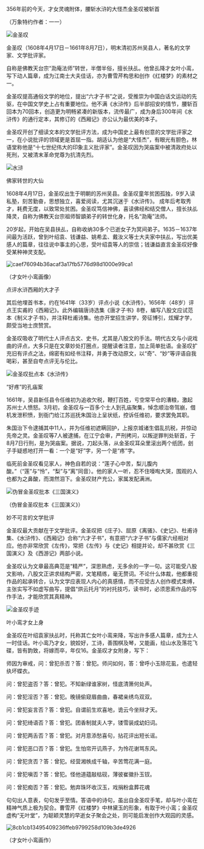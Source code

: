 356年前的今天，才女灵魂附体，腰斩水浒的大怪杰金圣叹被斩首 

（万象特约作者：一一）

![金圣叹](金圣叹.jpg)

金圣叹（1608年4月17日－1661年8月7日），明末清初苏州吴县人，著名的文学家、文学批评家。

自称是佛教天台宗“泐庵法师”转世，半僧半俗，擅长扶乩。他曾乩降才女叶小鸾，写下动人篇章，成为江南士大夫佳话，亦为曹雪芹构思和创作《红楼梦》的素材之一。

金圣叹提高通俗文学的地位，提出“六才子书”之说，受推崇为中国白话文运动的先驱，在中国文学史上占有重要地位。他不满《水浒传》后半部招安的情节，腰斩百回本为70回本，创造更为明畅紧凑的新版本，流传最广，成为身后300年间《水浒传》的通行定本，其修订的《西厢记》亦公认为最优美的本子。

金圣叹开创了细读文本的文学批评方法，成为中国史上最有创意的文学批评家之一，在小说批评的领域更是首屈一指。胡适认为他是“大怪杰”，有眼光有胆色，林语堂称他是“十七世纪伟大的印象主义批评家”。金圣叹因为哭庙案中被清政府处以死刑，又被清末革命党尊为抗清先烈。

![水浒](水浒.jpg)

佛家转世的大仙

1608年4月17日，金圣叹出生于明朝的苏州吴县。金圣叹童年贫困孤独，9岁入读私塾，刻苦勤奋，思想独立，喜爱阅读，尤其沉迷于《水浒传》。 成年后考取秀才，耗费无度，以致常处贫困。金圣叹笃信神佛，喜读佛经和结交僧人，擅长扶乩降灵，自称为佛教天台宗祖师智顗弟子的转世化身，托名“泐庵”法师。

20岁起，开始在吴县扶乩，自称收纳30多个已逝女子为冥间弟子。1635－1637年间最为活跃，曾到叶绍袁、钱谦益、姚希孟、戴汝义等士大夫家中扶乩，写出优美感人的篇章，往往说中事主的心思，受叶绍袁等人的崇信；钱谦益直言金圣叹好像受某种神灵支配。

![caef76094b36acaf3a17fb5776d98d1000e99ca1](caef76094b36acaf3a17fb5776d98d1000e99ca1.jpg)

（才女叶小鸾画像）

点评水浒西厢的大才子

其后他埋首书本，约在1641年（33岁）评点小说《水浒传》，1656年（48岁）评点王实甫的《西厢记》。此外编辑唐诗选集《唐才子书》8卷，编写八股文应试范本《制义才子书》，并注释杜甫诗集。他亦开堂招生讲学，旁征博引，炫耀才学，颇受当地士庶赞赏。

金圣叹吸收了明代士人评点古文、史书，尤其是八股文的手法。明代古文与小说戏曲的评点，大多只是在文章妙处打圈点，提醒读者注意，加上简单批语。金圣叹扩充旧有评点之法，绵密有如经书注释，并勇于改动原文，以“奇”、“妙”等评语自我喝彩，甚至自夸点评无与伦比。

![金圣叹批点本《水浒传》](金圣叹批点本《水浒传》.jpg)

“好疼”的孔庙案

1661年，吴县新任县令任维初为追收欠税，鞭打百姓，亏空常平仓的漕粮，激起苏州士人愤怒。3月初，金圣叹与一百多个士人到孔庙聚集，悼念顺治帝驾崩，借机发泄积愤，到衙门给江苏巡抚朱国治上呈状纸，控诉任维初，要求罢免其职。

朱国治下令逮捕其中11人，并为任维初遮瞒回护，上报京城诸生倡乱抗税，并惊动先帝之灵。金圣叹等7人被逮捕，在江宁会审，严刑拷问，以叛逆罪判处斩首，于8月7日行刑，是为哭庙案。据说，刀起头落，从金圣叹耳朵里滚出两个纸团，刽子手疑惑地打开一看：一个是“好”字，另一个是“疼”字。

临死前金圣叹看见家人，神色自若的说：“莲子心中苦，梨儿腹内酸。”（“莲”与“怜”，“梨”与“离”同音）。他的家人一听，忍不住嚎啕大哭，围观的人也都为之鼻酸，而潸然泪下。金圣叹财产充公，家属发配满洲。

![伪冒金圣叹批本《三国演义》](伪冒金圣叹批本《三国演义》.jpg)

（伪冒金圣叹批本《三国演义》）



妙不可言的文学批评

金圣叹最大贡献在于文学批评。金圣叹把《庄子》、屈原《离骚》、《史记》、杜甫诗集、《水浒传》、《西厢记》合称“六才子书”，有意把“六才子书”与儒家六经相对应。他亦非常欣赏《左传》，常把《左传》与《史记》相提并论，却不甚欣赏《三国演义》及《西游记》两部小说。

金圣叹认为文章最高典范是“精严”，深思熟虑，无多余的一字一句。这可能受八股文影响，八股文正讲求结构严密，文笔精练，毫无赘词。不论什么体裁，他都重视作品的起承转合，认为文学应表现人内心的真感情，而不应受古人创作模式束缚，主张实写不如虚写曲写，提倡“烘云托月”的衬托技巧，读书时，必须思索作品的写作手法，才能欣赏其真精神。



![金圣叹手迹](金圣叹手迹.jpg)

叶小鸾才女上身

金圣叹在叶绍袁家扶乩时，托称其亡女叶小鸾来降，写出许多感人篇章，成为士人一时佳话。叶小鸾乃才女，貌姣好，工诗，善围棋及琴，又能画，绘山水及落花飞碟，皆有韵致，将嫁而卒，年仅16。金圣叹才女附身，写下：

师因为审戒，问：曾犯杀否？答：曾犯。师问如何，答：曾呼小玉除花虱，也遣轻纨坏蝶衣。

问：曾犯盗否？答：曾犯。不知新绿谁家树，怪底清箫何处声。

问：曾犯淫否？答：曾犯。晚镜偷窥眉曲曲，春裙亲绣鸟双双。

问：曾犯妄言否？答：曾犯。自谓前生欢喜地，诡云今坐辩才天。

问：曾犯绮语否？答：曾犯。团香制就夫人字，镂雪装成幼妇词。

问：曾犯两舌否？答：曾犯。对月意添愁喜句，拈花评出短长谣。

问：曾犯恶口否？答：曾犯。生怕帘开讥燕子，为怜花谢骂东风。

问：曾犯贪否？答：曾犯。经营湘帙成千轴，辛苦莺花满一庭。

问：曾犯嗔否？答：曾犯。怪他道蕴敲枯砚，薄彼崔徽扑玉钗。

问：曾犯痴否？答：曾犯。勉弃珠环收汉玉，戏捐粉盒葬花魂

句句出人意表，句句发乎至情。答语中的诗句，虽出自金圣叹手笔，却与叶小鸾在精神气质上极为契合。曹雪芹《红楼梦》中林黛玉的形象，有取于叶小鸾；金圣叹虚构“无叶堂”，为聪颖灵慧的早逝女子聚会之处，则可能启发创作大观园的灵感。

![8cb1cb13495409236ffeb9799258d109b3de4926](8cb1cb13495409236ffeb9799258d109b3de4926.jpg)

（才女叶小鸾画作）
